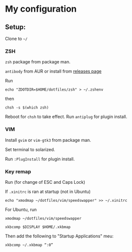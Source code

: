 # My configuration


## Setup:

Clone to `~/`

### ZSH

`zsh` package from package man.

`antibody` from AUR or install from [releases page](https://github.com/getantibody/antibody/releases)

Run

`echo "ZDOTDIR=$HOME/dotfiles/zsh" > ~/.zshenv`

then 

`chsh -s $(which zsh)`

Reboot for `chsh` to take effect.
Run `antiplug` for plugin install.

### VIM

Install `gvim` or `vim-gtk3` from package man.

Set terminal to solarized.

Run `:PlugInstall` for plugin install.


### Key remap
Run (for change of ESC and Caps Lock)

If `.xinitrc` is ran at startup (not in Ubuntu)

`echo "xmodmap ~/dotfiles/vim/speedswapper" >> ~/.xinitrc`

For Ubuntu, run

`xmodmap ~/dotfiles/vim/speedswapper`

`xkbcomp $DISPLAY $HOME/.xkbmap`

Then add the following to "Startup Applications" meu:

`xkbcomp ~/.xkbmap “:0”`
